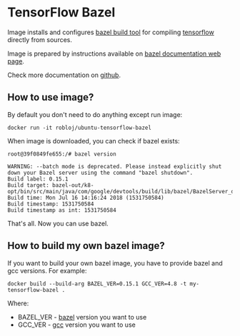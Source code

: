 # TensorFlow Bazel

Image installs and configures [bazel build tool](https://docs.bazel.build/) for compiling [tensorflow](https://www.tensorflow.org) directly from sources.

Image is prepared by instructions available on [bazel documentation web page](https://docs.bazel.build/versions/master/install-ubuntu.html#install-with-installer-ubuntu).

Check more documentation on [github](https://github.com/robertobloj/tensorflow-builder).

## How to use image?

By default you don't need to do anything except run image:

```
docker run -it robloj/ubuntu-tensorflow-bazel
```

When image is downloaded, you can check if bazel exists:

```
root@39f0849fe655:/# bazel version

WARNING: --batch mode is deprecated. Please instead explicitly shut down your Bazel server using the command "bazel shutdown".
Build label: 0.15.1
Build target: bazel-out/k8-opt/bin/src/main/java/com/google/devtools/build/lib/bazel/BazelServer_deploy.jar
Build time: Mon Jul 16 14:16:24 2018 (1531750584)
Build timestamp: 1531750584
Build timestamp as int: 1531750584
```

That's all. Now you can use bazel.

## How to build my own bazel image?

If you want to build your own bazel image, you have to provide bazel and gcc
versions. For example:

```
docker build --build-arg BAZEL_VER=0.15.1 GCC_VER=4.8 -t my-tensorflow-bazel .
```

Where:

- BAZEL_VER - [bazel](https://docs.bazel.build/) version you want to use
- GCC_VER - [gcc](https://gcc.gnu.org/) version you want to use
